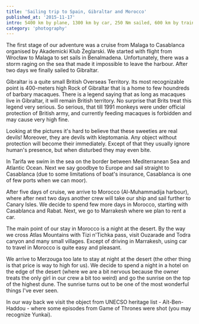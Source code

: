 ```yaml
---
title: 'Sailing trip to Spain, Gibraltar and Morocco'
published_at: '2015-11-17'
intro: 5400 km by plane, 1300 km by car, 250 Nm sailed, 600 km by train, several taxi courses and many kilometers by foot. During 15 days we visited 5 countries on two continents. I invite you to take this trip with us and see some photos!
category: 'photography'
---
```


The first stage of our adventure was a cruise from Malaga to Casablanca organised by Akademicki Klub Żeglarski. We started with flight from Wrocław to Malaga to set sails in Benalmadena. Unfortunately, there was a storm raging on the sea that made it impossible to leave the harbour. After two days we finally sailed to Gibraltar.

<photo-lazy src="https://lukaszrados.pl/upload/stories/maroko/267.jpg" padding-bottom="66.666"></photo-lazy>

<photo-lazy src="https://lukaszrados.pl/upload/stories/maroko/268.jpg" padding-bottom="66.666"></photo-lazy>

<photo-lazy src="https://lukaszrados.pl/upload/stories/maroko/269.jpg" padding-bottom="66.666"></photo-lazy>

Gibraltar is a quite small British Overseas Territory. Its most recognizable point is 400-meters high Rock of Gibraltar that is a home to few houndreds of barbary macaques. There is a legend saying that as long as macaques live in Gibraltar, it will remain British territory. No surprise that Brits treat this legend very serious. So serious, that till 1991 monkeys were under official protection of British army, and currently feeding macaques is forbidden and may cause very high fine.

<photo-lazy src="https://lukaszrados.pl/upload/stories/maroko/271.jpg" padding-bottom="66.666"></photo-lazy>

<photo-lazy src="https://lukaszrados.pl/upload/stories/maroko/272.jpg" padding-bottom="66.666"></photo-lazy>

<photo-lazy src="https://lukaszrados.pl/upload/stories/maroko/273.jpg" padding-bottom="66.666"></photo-lazy>

Looking at the pictures it's hard to believe that these sweeties are real devils! Moreover, they are devils with kleptomania. Any object without protection will become their immediately. Except of that they usually ignore human's presence, but when disturbed they may even bite.

<photo-lazy src="https://lukaszrados.pl/upload/stories/maroko/275.jpg" padding-bottom="66.666"></photo-lazy>

<photo-lazy src="https://lukaszrados.pl/upload/stories/maroko/276.jpg" padding-bottom="66.666"></photo-lazy>

<photo-lazy src="https://lukaszrados.pl/upload/stories/maroko/277.jpg" padding-bottom="66.666"></photo-lazy>

<photo-lazy src="https://lukaszrados.pl/upload/stories/maroko/278.jpg" padding-bottom="66.666"></photo-lazy>

<photo-lazy src="https://lukaszrados.pl/upload/stories/maroko/279.jpg" padding-bottom="66.666"></photo-lazy>

<photo-lazy src="https://lukaszrados.pl/upload/stories/maroko/283.jpg" padding-bottom="150"></photo-lazy>

In Tarifa we swim in the sea on the border between Mediterranean Sea and Atlantic Ocean. Next we say goodbye to Europe and sail straight to Casablanca (due to some limitations of boat's insurance, Casablanca is one of few ports when we can moor).

<photo-lazy src="https://lukaszrados.pl/upload/stories/maroko/281.jpg" padding-bottom="66.666"></photo-lazy>

<photo-lazy src="https://lukaszrados.pl/upload/stories/maroko/282.jpg" padding-bottom="150"></photo-lazy>

<photo-lazy src="https://lukaszrados.pl/upload/stories/maroko/284.jpg" padding-bottom="150"></photo-lazy>

After five days of cruise, we arrive to Morocco (Al-Muhammadija harbour), where after next two days another crew will take our ship and sail further to Canary Isles. We decide to spend few more days in Morocco, starting with Casablanca and Rabat. Next, we go to Marrakesh where we plan to rent a car.

<photo-lazy src="https://lukaszrados.pl/upload/stories/maroko/286.jpg" padding-bottom="66.666"></photo-lazy>

<photo-lazy src="https://lukaszrados.pl/upload/stories/maroko/287.jpg" padding-bottom="66.666"></photo-lazy>

<photo-lazy src="https://lukaszrados.pl/upload/stories/maroko/288.jpg" padding-bottom="66.666"></photo-lazy>

<photo-lazy src="https://lukaszrados.pl/upload/stories/maroko/289.jpg" padding-bottom="66.666"></photo-lazy>

<photo-lazy src="https://lukaszrados.pl/upload/stories/maroko/290.jpg" padding-bottom="66.666"></photo-lazy>

<photo-lazy src="https://lukaszrados.pl/upload/stories/maroko/291.jpg" padding-bottom="66.666"></photo-lazy>

<photo-lazy src="https://lukaszrados.pl/upload/stories/maroko/292.jpg" padding-bottom="66.666"></photo-lazy>

<photo-lazy src="https://lukaszrados.pl/upload/stories/maroko/293.jpg" padding-bottom="66.666"></photo-lazy>

<photo-lazy src="https://lukaszrados.pl/upload/stories/maroko/294.jpg" padding-bottom="66.666"></photo-lazy>

The main point of our stay in Morocco is a night at the desert. By the way we cross Atlas Mountains with Tizi n'Tichka pass, visit Ouzarade and Todra canyon and many small villages. Except of driving in Marrakesh, using car to travel in Morocco is quite easy and pleasant.

We arrive to Merzouga too late to stay at night at the desert (the other thing is that price is way to high for us). We decide to spend a night in a hotel on the edge of the desert (where we are a bit nervous because the owner treats the only girl in our crew a bit too weird) and go the sunrise on the top of the highest dune. The sunrise turns out to be one of the most wonderful things I've ever seen.

<photo-lazy src="https://lukaszrados.pl/upload/stories/maroko/296.jpg" padding-bottom="150"></photo-lazy>

<photo-lazy src="https://lukaszrados.pl/upload/stories/maroko/297.jpg" padding-bottom="150"></photo-lazy>

<photo-lazy src="https://lukaszrados.pl/upload/stories/maroko/298.jpg" padding-bottom="150"></photo-lazy>

<photo-lazy src="https://lukaszrados.pl/upload/stories/maroko/299.jpg" padding-bottom="66.666"></photo-lazy>

<photo-lazy src="https://lukaszrados.pl/upload/stories/maroko/300.jpg" padding-bottom="66.666"></photo-lazy>

<photo-lazy src="https://lukaszrados.pl/upload/stories/maroko/301.jpg" padding-bottom="66.666"></photo-lazy>

<photo-lazy src="https://lukaszrados.pl/upload/stories/maroko/302.jpg" padding-bottom="66.666"></photo-lazy>

<photo-lazy src="https://lukaszrados.pl/upload/stories/maroko/303.jpg" padding-bottom="66.666"></photo-lazy>

In our way back we visit the object from UNECSO heritage list - Aït-Ben-Haddou - where some episodes from Game of Thrones were shot (you may recognize Yunkai).

<photo-lazy src="https://lukaszrados.pl/upload/stories/maroko/305.jpg" padding-bottom="66.666"></photo-lazy>

<photo-lazy src="https://lukaszrados.pl/upload/stories/maroko/306.jpg" padding-bottom="66.666"></photo-lazy>
